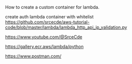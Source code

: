 
How to create a custom container for lambda.

create auth lambda container with whitelist
https://github.com/srcecde/aws-tutorial-code/blob/master/lambda/lambda_http_api_ip_validation.py

https://www.youtube.com/@SrceCde

https://gallery.ecr.aws/lambda/python


https://www.postman.com/

